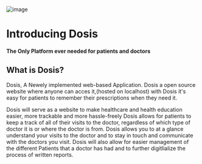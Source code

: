![image](https://user-images.githubusercontent.com/57910021/150641410-08446e72-476d-4ca5-9cbb-71b615a2df8e.png)


# Introducing Dosis

#### The Only Platform ever needed for patients and doctors 

## What is Dosis? 

Dosis, A Newely implemented web-based Application. Dosis a open source website where anyone can acces it,(hosted on localhost) with Dosis it's easy for  patients to remember their prescriptions when they need it. 

Dosis will serve as a website to make healthcare and health education easier,
more trackable and more hassle-freely Dosis allows for patients to keep a track of all of their visits
to the doctor, regardless of which type of doctor it is or where the doctor is from.
Dosis allows you to at a glance understand your visits to the doctor and to stay in touch
and communicate with the doctors you visit. Dosis will also allow for
easier management of the different Patients that a
doctor has had and to further digitlialize the process of written reports.


